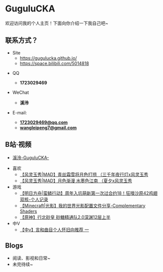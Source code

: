 # GuguluCKA

欢迎访问我的个人主页！下面向你介绍一下我自己吧\~

<!-- .slide -->

## 联系方式？

- Site
  - https://gugulucka.github.io/
  - https://space.bilibili.com/5014818

<!-- .slide vertical=true -->

- QQ
  - **1723029469**

- WeChat
  - **溪泠**
- E-mail:
  - **[1723029469@qq.com](mailto:1723029469@qq.com)**
  - **[wangleipeng7@gmail.com](mailto:wangleipeng7@gmail.com)**

<!-- .slide -->

## B站·视频

<!-- .slide vertical=true -->

- [溪泠-GuguluCKA-](https://space.bilibili.com/5014818)

<!-- .slide vertical=true -->

- 喜欢 
  - [【风灵玉秀|MAD】青丝霜雪将月色打捞 （三千年夜行灯x风灵玉秀](https://www.bilibili.com/video/BV19v411h7Kd)
  - [【风灵玉秀|MAD】月色渐漫 水墨色江南 （夏夕x风灵玉秀](https://www.bilibili.com/video/BV1h5411K7pj)
- 游戏
  -  [【明日方舟|蛮鳞行动】周年入坑萌新第一次过合约18！狂嚎沙原42鸡翅双核-个人记录](https://www.bilibili.com/video/BV1cb4y1U7L5)
  -  [【Minecraft|光影】我的世界光影配置文件分享-Complementary Shaders](https://www.bilibili.com/video/BV1xQ4y117AM)
  -  [【原神】行北砂皇 砂糖精通队2.0深渊12层上半](https://www.bilibili.com/video/BV1KU4y1J7BY)
- 中V
  -   [【中v】言和曲目个人怀旧向推荐 一](https://www.bilibili.com/video/BV15Q4y1Z7fR)

<!-- .slide -->

## Blogs

- 阅读、影视和日常~
- 未完待续~

<!-- .slide vertical=true -->
